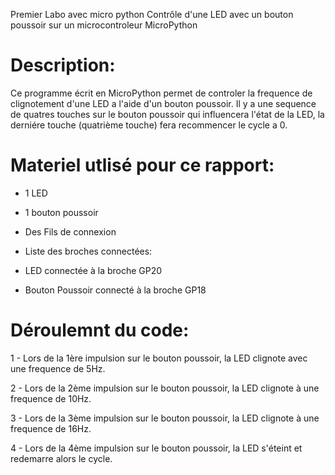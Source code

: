 Premier Labo avec micro python Contrôle d'une LED avec un bouton poussoir sur un microcontroleur MicroPython

# Description: 
Ce programme écrit en MicroPython permet de controler la frequence de clignotement d'une LED a l'aide d'un bouton poussoir. 
Il y a une sequence de quatres touches sur le bouton poussoir qui influencera l'état de la LED, la derniére touche (quatrième touche) fera recommencer le cycle a 0.

# Materiel utlisé pour ce rapport:

- 1 LED 

- 1 bouton poussoir 

- Des Fils de connexion 

- Liste des broches connectées: 

- LED connectée à la broche GP20 

- Bouton Poussoir connecté à la broche GP18

# Déroulemnt du code: 
1 - Lors de la 1ère impulsion sur le bouton poussoir, la LED clignote avec une frequence de 5Hz.

2 - Lors de la 2ème impulsion sur le bouton poussoir, la LED clignote à une frequence de 10Hz.

3 - Lors de la 3ème impulsion sur le bouton poussoir, la LED clignote à une frequence de 16Hz. 

4 - Lors de la 4ème impulsion sur le bouton poussoir, la LED s'éteint et redemarre alors le cycle.



